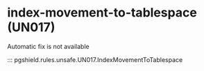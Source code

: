 # index-movement-to-tablespace (UN017)

Automatic fix is not available

::: pgshield.rules.unsafe.UN017.IndexMovementToTablespace

